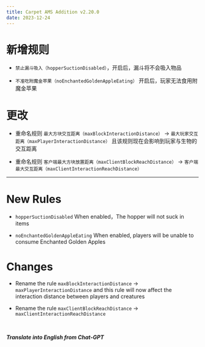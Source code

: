```yaml
---
title: Carpet AMS Addition v2.20.0
date: 2023-12-24
---
```

# 新增规则
- `禁止漏斗吸入（hopperSuctionDisabled）`，开启后，漏斗将不会吸入物品



- `不准吃附魔金苹果（noEnchantedGoldenAppleEating）` 开启后，玩家无法食用附魔金苹果

# 更改

- 重命名规则 `最大方块交互距离（maxBlockInteractionDistance）` -> `最大玩家交互距离（maxPlayerInteractionDistance）` 且该规则现在会影响到玩家与生物的交互距离



- 重命名规则 `客户端最大方块放置距离（maxClientBlockReachDistance）` -> `客户端最大交互距离（maxClientInteractionReachDistance）`

---

# New Rules

- `hopperSuctionDisabled` When enabled，The hopper will not suck in items



- `noEnchantedGoldenAppleEating` When enabled, players will be unable to consume Enchanted Golden Apples

# Changes

- Rename the rule `maxBlockInteractionDistance` -> `maxPlayerInteractionDistance` and this rule will now affect the interaction distance between players and creatures



- Rename the rule `maxClientBlockReachDistance` -> `maxClientInteractionReachDistance`

  &emsp;

***Translate into English from Chat-GPT***


